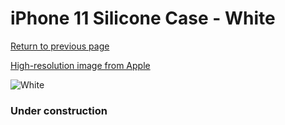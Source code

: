 # iPhone 11 Silicone Case - White

[Return to previous page](/iphone_xr)

[High-resolution image from Apple](https://store.storeimages.cdn-apple.com/8756/as-images.apple.com/is/MWVX2?wid=4500&hei=4500&fmt=png)

<div style="width: 384px"><img src="/everyphone/MWVX2.png" alt="White"></div>

### Under construction
